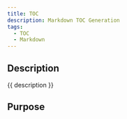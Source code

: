 ```yaml
---
title: TOC
description: Markdown TOC Generation
tags:
  - TOC
  - Markdown
---
```


## Description

{{ description }}

## Purpose
